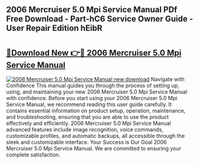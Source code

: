## 2006 Mercruiser 5.0 Mpi Service Manual PDf Free Download - Part-hC6 Service Owner Guide - User Repair Edition hEibR

# <h2><a href="http://bc4552.oget.top/?id=2006+Mercruiser+5.0+Mpi+Service+Manual">🔗Download New 👉🔴 2006 Mercruiser 5.0 Mpi Service Manual</a></h2>

[![2006 Mercruiser 5.0 Mpi Service Manual new download](https://i.imgur.com/5g1atiW.png)](http://bc4552.oget.top/?id=2006+Mercruiser+5.0+Mpi+Service+Manual)
Navigate with Confidence This manual guides you through the process of setting up, using, and maintaining your new 2006 Mercruiser 5.0 Mpi Service Manual with confidence. Before you start using your 2006 Mercruiser 5.0 Mpi Service Manual, we recommend reading this user guide carefully. It contains essential information on product setup, operation, maintenance, and troubleshooting, ensuring that you are able to use the product effectively and efficiently. 2006 Mercruiser 5.0 Mpi Service Manual advanced features include image recognition, voice commands, customizable profiles, and automatic backups, all accessible through the sleek and customizable interface. Your Success is Our Goal 2006 Mercruiser 5.0 Mpi Service Manual. We are committed to ensuring your complete satisfaction.
